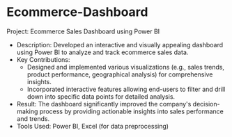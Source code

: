 # Ecommerce-Dashboard
Project: Ecommerce Sales Dashboard using Power BI
- Description: Developed an interactive and visually appealing dashboard using Power BI to analyze and track ecommerce sales data.
- Key Contributions:
  - Designed and implemented various visualizations (e.g., sales trends, product performance, geographical analysis) for comprehensive insights.
  - Incorporated interactive features allowing end-users to filter and drill down into specific data points for detailed analysis.
- Result: The dashboard significantly improved the company's decision-making process by providing actionable insights into sales performance and trends.
- Tools Used: Power BI, Excel (for data preprocessing)
